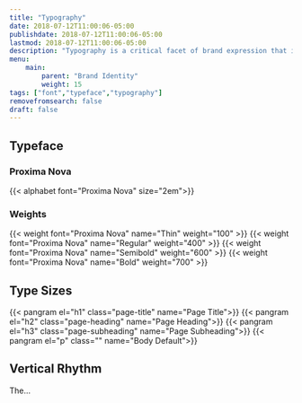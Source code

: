 ```yaml
---
title: "Typography"
date: 2018-07-12T11:00:06-05:00
publishdate: 2018-07-12T11:00:06-05:00
lastmod: 2018-07-12T11:00:06-05:00 
description: "Typography is a critical facet of brand expression that impacts readability, mood, and perceived article length. Additionally, variations in a typeface act as signposts for content sectioning and provide clues for user context."
menu: 
    main:
        parent: "Brand Identity"
        weight: 15
tags: ["font","typeface","typography"]
removefromsearch: false
draft: false 
---
```


## Typeface


### Proxima Nova

<!-- Note that you can also add weight="XXX" as a parameter to the alphabet shortcode-->
{{< alphabet font="Proxima Nova" size="2em">}}

### Weights

{{< weight font="Proxima Nova" name="Thin" weight="100" >}}
{{< weight font="Proxima Nova" name="Regular" weight="400" >}}
{{< weight font="Proxima Nova" name="Semibold" weight="600" >}}
{{< weight font="Proxima Nova" name="Bold" weight="700" >}}

## Type Sizes

{{< pangram el="h1" class="page-title" name="Page Title">}}
{{< pangram el="h2" class="page-heading" name="Page Heading">}}
{{< pangram el="h3" class="page-subheading" name="Page Subheading">}}
{{< pangram el="p" class="" name="Body Default">}}


## Vertical Rhythm

The...









